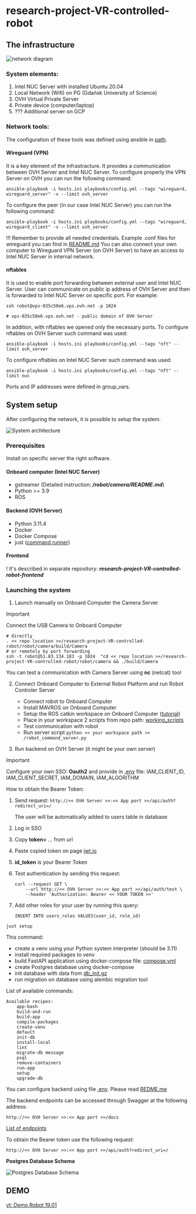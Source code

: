 # research-project-VR-controlled-robot

## The infrastructure

![network diagram](docs/environment.png)


### System elements:
1. Intel NUC Server with installed Ubuntu 20.04
2. Local Network (Wifi) on PG (Gdańsk University of Science)
3. OVH Virtual Private Server
4. Private device (computer/laptop)
5. ??? Additional server on GCP

### Network tools:
The configuration of these tools was defined using ansible in [path](ansible/wariatinc/robot/).

#### Wireguard (VPN)
It is a key element of the infrastracture. It provides a communication between OVH Server and Intel NUC Server. To configure properly the VPN Server on OVH you can run the following command:
```
ansible-playbook -i hosts.ini playbooks/config.yml --tags "wireguard, wireguard_server" -v --limit ovh_server
```
To configure the peer (in our case Intel NUC Server) you can run the following command: 
```
ansible-playbook -i hosts.ini playbooks/config.yml --tags "wireguard, wireguard_client" -v --limit ovh_server
```
!!! Remember to provide all needed credentials.
Example .conf files for wireguard you can find in [README.md](ansible/README.md)
You can also connect your own computer to Wireguard VPN Server (on OVH Server) to have an access to Intel NUC Server in internal network. 

#### nftables
It is used to enable port forwarding between external user and Intel NUC Server. User can communicate on public ip address of OVH Server and then is forwarded to Intel NUC Server on specific port. For example:
```
ssh robot@vps-035c50e6.vps.ovh.net -p 1024 

# vps-035c50e6.vps.ovh.net - public domain of OVH Server
```
In addition, with nftables we opened only the necessary ports.
To configure nftables on OVH Server such command was used:
```
ansible-playbook -i hosts.ini playbooks/config.yml --tags "nft" --limit ovh_server
```
To configure nftables on Intel NUC Server such command was used:
```
ansible-playbook -i hosts.ini playbooks/config.yml --tags "nft" --limit nuc
```
Ports and IP addresses were defined in group_vars. 

## System setup
After configuring the network, it is possible to setup the system.

![System architecture](docs/architecture.png)

### Prerequisites

Install on specific server the right software.
#### Onboard computer (Intel NUC Server)
* gstreamer (Detailed instruction: ***/robot/camera/README.md***)
* Python >= 3.9 
* ROS

#### Backend (OVH Server)
* Python 3.11.4
* Docker 
* Docker Compose
* just ([command runner](https://github.com/casey/just))

#### Frontend 
! It's described in separate repository: ***research-project-VR-controlled-robot-frontend***

### Launching the system

1. Launch manually on Onboard Computer the Camera Server
> [!IMPORTANT]  
> Connect the USB Camera to Onboard Computer
```
# directly
. << repo location >>/research-project-VR-controlled-robot/robot/camera/build/Camera
# or remotely by port forwarding
ssh -t robot@51.83.134.183 -p 1024  "cd << repo location >>/research-project-VR-controlled-robot/robot/camera && ./build/Camera
```
You can test a communication with Camera Server using **nc** (netcat) tool

2. Connect Onboard Computer to External Robot Platform and run Robot Controler Server
    * Connect robot to Onboard Computer
    * Install MAVROS on Onboard Computer
    * Setup the ROS catkin workspace on Onboard Computer ([tutorial](https://dabit-industries.github.io/turtlebot2-tutorials/08b-ROSPY_Building.html))
    * Place in your workspace 2 scripts from repo path: [working_scripts](robot/streaming_server/working_scripts)
    * Test communication with robot
    * Run server script ```python << your workspace path >> /robot_command_server.py```

3. Run backend on OVH Server (it might be your own server)

> [!IMPORTANT]  
> Configure your own SSO: **Oauth2** and provide in [.env](backend/.env.template) 
> file: IAM_CLIENT_ID, IAM_CLIENT_SECRET, IAM_DOMAIN, IAM_ALGORITHM
>
> How to obtain the Bearer Token:
>
> 1. Send request:
>    ```http://<< OVH Server >>:<< App port >>/api/auth?redirect_uri=/```
>    
>    The user will be automatically added to users table in database
> 2. Log in SSO
> 3. Copy **token=** ... from url
> 4. Paste copied token on page [jwt.io](https://jwt.io/)
> 5. **id_token** is your Bearer Token
> 6. Test authentication by sending this request:
>    ```
>    curl --request GET \
>        --url http://<< OVH Server >>:<< App port >>/api/auth/test \
>        --header 'Authorization: Bearer << YOUR TOKEN >>'
>    ```
> 7. Add other roles for your user by running this query:
>    ```
>    INSERT INTO users_roles VALUES(user_id, role_id)
>    ```

```
just setup
```
This command: 
* create a venv using your Python system interpreter (should be 3.11)
* install required packages to venv
* build FastAPI application using docker-compose file: [compose.yml](backend/compose.yaml)
* create Postgres database using docker-compose 
* init database with data from [db_init.gz](backend/db/db_init.gz)
* run migration on database using alembic migration tool 

List of available commands:
```
Available recipes:
    app-bash
    build-and-run
    build-app
    compile-packages
    create-venv
    default
    init-db
    install-local
    lint
    migrate-db message
    psql
    remove-containers
    run-app
    setup
    upgrade-db
```

You can configure backend using file [.env](backend/.env.template). Please read [REDME.me](backend/README.md)

The backend endpoints can be accessed through Swagger at the following address:
```
http://<< OVH Server >>:<< App port >>/docs
```
[List of endpoints](docs/endpoints.png)

To obtain the Bearer token use the following request:
```
http://<< OVH Server >>:<< App port >>/api/auth?redirect_uri=/
```

**Postgres Database Schema**

![Postgres Database Schema](docs/psql_database_schema.png)

## DEMO
[yt: Demo Robot 19.01](https://youtu.be/rOzNvMsJUbY)